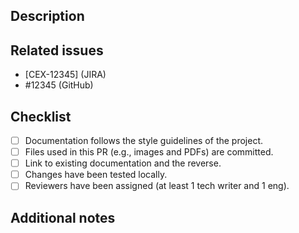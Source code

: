 ## Description
<!-- What does this PR do? -->

## Related issues
<!-- What issues in JIRA or GitHub if any, does this PR relate to? -->

- [CEX-12345] (JIRA)
- #12345 (GitHub)

## Checklist
<!-- Mark the items that apply to this pull request with an 'x'. -->

- [ ] Documentation follows the style guidelines of the project.
- [ ] Files used in this PR (e.g., images and PDFs) are committed.
- [ ] Link to existing documentation and the reverse.
- [ ] Changes have been tested locally.
- [ ] Reviewers have been assigned (at least 1 tech writer and 1 eng).

## Additional notes
<!-- What else, if anything, is helpful for a reviewer to know? -->
